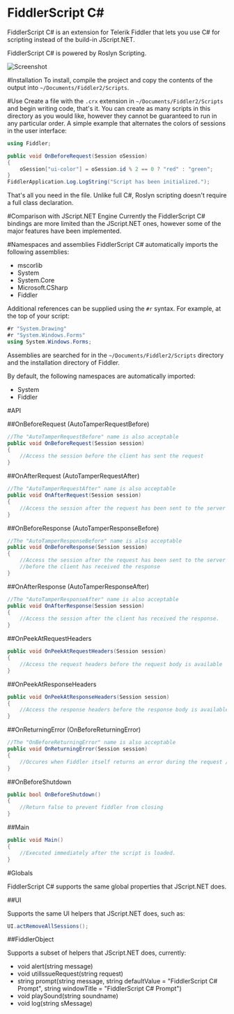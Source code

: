 FiddlerScript C#
========

FiddlerScript C# is an extension for Telerik Fiddler that lets you use C# for scripting instead of the build-in JScript.NET.

FiddlerScript C# is powered by Roslyn Scripting.

![Screenshot](https://vcsjones.com/wp-content/uploads/Screen-Shot-2015-10-26-at-1.47.26-PM.png)

#Installation
To install, compile the project and copy the contents of the output into `~/Documents/Fiddler2/Scripts`.

#Use
Create a file with the `.crx` extension in `~/Documents/Fiddler2/Scripts` and begin writing code, that's it. You can create
as many scripts in this directory as you would like, however they cannot be guaranteed to run in any particular order. 
A simple example that alternates the colors of sessions in the user interface:

```csharp
using Fiddler;

public void OnBeforeRequest(Session oSession)
{
	oSession["ui-color"] = oSession.id % 2 == 0 ? "red" : "green";
}
FiddlerApplication.Log.LogString("Script has been initialized.");
```

That's all you need in the file. Unlike full C#, Roslyn scripting doesn't require a full class declaration.

#Comparison with JScript.NET Engine
Currently the FiddlerScript C# bindings are more limited than the JScript.NET ones, however some of the major features
have been implemented.

#Namespaces and assemblies
FiddlerScript C# automatically imports the following assemblies:

* mscorlib
* System
* System.Core
* Microsoft.CSharp
* Fiddler

Additional references can be supplied using the `#r` syntax. For example, at the top of your script:

```csharp
#r "System.Drawing"
#r "System.Windows.Forms"
using System.Windows.Forms;
```

Assemblies are searched for in the `~/Documents/Fiddler2/Scripts` directory and the installation directory
of Fiddler.

By default, the following namespaces are automatically imported:

* System
* Fiddler


#API

##OnBeforeRequest (AutoTamperRequestBefore)

```csharp
//The "AutoTamperRequestBefore" name is also acceptable
public void OnBeforeRequest(Session session)
{
	//Access the session before the client has sent the request
}
```


##OnAfterRequest (AutoTamperRequestAfter)

```csharp
//The "AutoTamperRequestAfter" name is also acceptable
public void OnAfterRequest(Session session)
{
	//Access the session after the request has been sent to the server
}
```
	
##OnBeforeResponse (AutoTamperResponseBefore)

```csharp
//The "AutoTamperResponseBefore" name is also acceptable
public void OnBeforeResponse(Session session)
{
	//Access the session after the request has been sent to the server but
	//before the client has received the response
}
```
	
##OnAfterResponse (AutoTamperResponseAfter)

```csharp
//The "AutoTamperResponseAfter" name is also acceptable
public void OnAfterResponse(Session session)
{
	//Access the session after the client has received the response.
}
```
	
##OnPeekAtRequestHeaders

```csharp
public void OnPeekAtRequestHeaders(Session session)
{
	//Access the request headers before the request body is available
}
```	

##OnPeekAtResponseHeaders

```csharp
public void OnPeekAtResponseHeaders(Session session)
{
	//Access the response headers before the response body is available
}
```

##OnReturningError (OnBeforeReturningError)

```csharp
//The "OnBeforeReturningError" name is also acceptable
public void OnReturningError(Session session)
{
	//Occures when Fiddler itself returns an error during the request / response.
}
```


##OnBeforeShutdown

```csharp
public bool OnBeforeShutdown()
{
	//Return false to prevent fiddler from closing
}
```

##Main

```csharp
public void Main()
{
	//Executed immediately after the script is loaded.
}
```

#Globals

FiddlerScript C# supports the same global properties that JScript.NET does.

##UI

Supports the same UI helpers that JScript.NET does, such as:

```csharp
UI.actRemoveAllSessions();
```

##FiddlerObject

Supports a subset of helpers that JScript.NET does, currently:

* void alert(string message)
* void utilIssueRequest(string request)
* string prompt(string message, string defaultValue = "FiddlerScript C# Prompt", string windowTitle = "FiddlerScript C# Prompt")
* void playSound(string soundname)
* void log(string sMessage)
